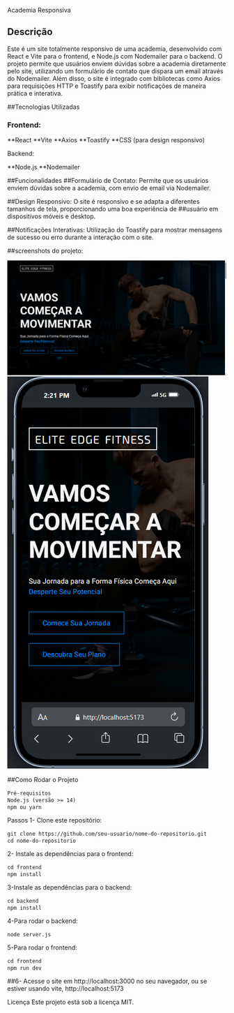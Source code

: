 Academia Responsiva
## Descrição
Este é um site totalmente responsivo de uma academia, desenvolvido com React e Vite para o frontend, e Node.js com Nodemailer para o backend. O projeto permite que usuários enviem dúvidas sobre a academia diretamente pelo site, utilizando um formulário de contato que dispara um email através do Nodemailer. Além disso, o site é integrado com bibliotecas como Axios para requisições HTTP e Toastify para exibir notificações de maneira prática e interativa.

##Tecnologias Utilizadas

### Frontend:

**React
**Vite
**Axios
**Toastify
**CSS (para design responsivo)

Backend:

**Node.js
**Nodemailer

##Funcionalidades
##Formulário de Contato: Permite que os usuários enviem dúvidas sobre a academia, com envio de email via Nodemailer.

##Design Responsivo: O site é responsivo e se adapta a diferentes tamanhos de tela, proporcionando uma boa experiência de ##usuário em dispositivos móveis e desktop.

##Notificações Interativas: Utilização do Toastify para mostrar mensagens de sucesso ou erro durante a interação com o site.

##screenshots do projeto:

![Desktop](frontend/public/screenshots/desktop.png)
![Mobile](frontend/public/screenshots/mobile.png)


##Como Rodar o Projeto
```
Pré-requisitos
Node.js (versão >= 14)
npm ou yarn
```

Passos
1- Clone este repositório:

```
git clone https://github.com/seu-usuario/nome-do-repositorio.git
cd nome-do-repositorio
```


2- Instale as dependências para o frontend:
```
cd frontend
npm install
```


3-Instale as dependências para o backend:
```
cd backend
npm install
```

4-Para rodar o backend:
```
node server.js
```

5-Para rodar o frontend:
```
cd frontend
npm run dev
```

##6- Acesse o site em http://localhost:3000 no seu navegador, ou se estiver usando vite, http://localhost:5173

Licença
Este projeto está sob a licença MIT.


